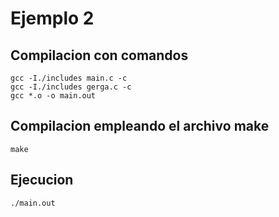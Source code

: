 # Ejemplo 2

## Compilacion con comandos

```
gcc -I./includes main.c -c
gcc -I./includes gerga.c -c
gcc *.o -o main.out 
```

## Compilacion empleando el archivo make

```
make
```

## Ejecucion

```
./main.out
```
